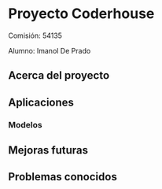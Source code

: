# Proyecto Coderhouse

Comisión: 54135

Alumno: Imanol De Prado

## Acerca del proyecto



## Aplicaciones

### Modelos

## Mejoras futuras

## Problemas conocidos